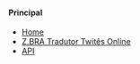 #### Principal
 - [Home](/index.md)
 - [Z.BRA Tradutor Twitês Online](/online.md)
 - [API](/api/index.md)